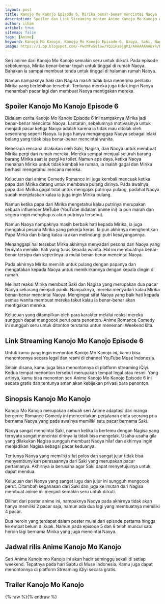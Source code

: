 ```yaml
---
layout: post
title: Kanojo Mo Kanojo Episode 6, Mirika benar-benar mencintai Naoya
description: Spoiler dan Link Streaming nonton Anime Kanojo Mo Kanojo episode 6 Muse Indonesia. Saki dan Nagisa panik ketika tahu Mirika benar-benar mencintai Naoya.
author: ilham
artikel: true
sitemap: false
tags: [Anime]
keyword: Kanojo Mo Kanojo, Kanojo Mo Kanojo Episode 6, Naoya, Saki, Nagisa, Mirka, iQiyi, Muse Indonesia
image: https://1.bp.blogspot.com/-PwcMfwS8law/YQ31Fa9jgMI/AAAAAAAABY4/BQEVWjszhYoBy5QvSOUwJKZWUAd2t-1OgCLcBGAsYHQ/s0/20210807_093656_0000.jpg
---
```

Seri anime dari Kanojo Mo Kanojo semakin seru untuk diikuti. Pada episode sebelumnya, Mirika benar-benar teguh untuk tinggal di rumah Naoya. Bahakan ia sampai membuat tenda untuk tinggal di halaman rumah Naoya.

Namun nampaknya Saki dan Nagisa masih tidak bisa menerima perilaku Mirika yang berlebihan tersebut. Tentunya mereka juga tidak ingin Naoya menambah pacar lagi dan membuat Naoya mentigakan mereka.

## Spoiler Kanojo Mo Kanojo Episode 6

Didalam cerita Kanojo Mo Kanojo Episode 6 ini nampaknya Mirika jadi benar-benar mencintai Naoya. Lantaran, sebelumnya motivasinya untuk menjadi pacar ketiga Naoya adalah karena ia tidak mau ditolak oleh seseorang seperti Naoya. Ia juga hanya menganggap Naoya sebagai lelaki belang yang tidak bisa benar-benar mencintai wanita.

Beberapa rencana dilakukan oleh Saki, Nagisa, dan Naoya untuk membuat Mirika pergi dari rumah mereka. Mereka sempat menjual seluruh barang-barang Mirika saat ia pergi ke toilet. Namun apa daya, ketika Naoya menahan Mirika untuk tidak kembali ke rumah, ia malah gagal dan Mirika berhasil mengetahui rencana mereka.

Kelucuan dari anime Comedy Romance ini juga kembali mencuak ketika papa dari Mirika datang untuk membawa pulang dirinya. Pada awalnya, papa dari Mirika gagal total untuk mengajak putrinya pulang, padahal Naoya sudah menjelaskan kalau ia juga ingin Mirika pulang.

Namun ketika papa dari Mirika mengetahui kalau putrinya merupakan sebuah influencer MeTube (YouTube didalam anime ini) ia pun marah dan segera ingin menghapus akun putrinya tersebut.

Namun Naoya nampaknya masih berbaik hati kepada Mirika, ia juga mengakui pesona Mirika yang pekerja keras. Ia pun akhirnya menghentikan Papa Mirka dan bilang kalau ia akan melindungi putri kesayangannya.

Menanggapi hal tersebut Mirka akhirnya menyadari pesona dari Naoya yang ternyata memiliki hati yang tulus kepada wanita. Hal ini membuatnya benar-benar tersipu dan sepertinya ia mulai benar-benar mencintai Naoya.

Pada akhirnya Mirika memilih untuk pulang dengan papanya dan mengatakan kepada Naoya untuk memikirkannya dengan kepala dingin di rumah.

Meilhat reaksi Mirika membuat Saki dan Nagisa yang merupakan dua pacar Naoya sekarang menjadi panik. Nampaknya, mereka menyadari kalau Mirika benar-benar mencintai Naoya. Mengingat sifat Naoya yang baik hati kepada semua wanita membuat mereka takut kalau ia benar-benar akan mentigakan mereka.

Kelucuan yang ditampilkan oleh para karakter melalui reaksi mereka sungguh dapat mengocok perut para penonton. Anime Romance Comedy ini sungguh seru untuk ditonton terutama untun menemani Weekend kita.

## Link Streaming Kanojo Mo Kanojo Episode 6

Untuk kamu yang ingin menonton Kanojo Mo Kanojo ini, kamu bisa menontonnya secara legal dan resmi di channel YouTube Muse Indonesia.

Selain disana, kamu juga bisa menontonnya di platform streaming iQiyi. Kedua tempat menonton tersebut merupakan tempat legal atau resmi. Yang artinya, kamu bisa menonton seri Anime Kanojo Mo Kanojo Episode 6 ini secara gratis dan tentunya aman akan kebijakan privasi para penonton.

## Sinopsis Kanojo Mo Kanojo

Kanojo Mo Kanojo merupakan sebuah seri Anime adaptasi dari manga bergenre Romance Comedy ini menceritakan perjalanan cinta seorang pria bernama Naoya yang pada awalnya memiliki satu pacar bernama Saki.

Naoya sangat mencintai Saki, namun ketika ia bertemu dengan Nagisa yang ternyata sangat mencintai dirinya ia tidak bisa mengelak. Usaha-usaha gila yang dilakukan Nagisa sungguh membuat Naoya hilaf dan akhirnya ingin menjadikan Nagisa sebagai pacar keduanya.

Tentunya Naoya yang memiliki sifat polos dan sangat jujur tidak bisa menyembunyikan perasaannya dari Saki yang merupakan pacar pertamanya. Akhirnya ia berusaha agar Saki dapat menyetujuinya untuk dapat mendua.

Kelucuan dari Naoya yang sangat lugu dan jujur ini sungguh mengocok perut. Ditambah keganasan dari Saki dan juga ke imutan dari Nagisa membuat anime ini menjadi semakin seru untuk diikuti.

Dilihat dari poster anime ini, nampaknya Naoya pada akhirnya tidak akan hanya memiliki 2 pacar saja, namun ada dua lagi yang membuatnya memiliki 4 pacar.

Dua heroin yang terdapat dalam poster mulai dari episode pertama hingga ke empat belum di kuak. Namun pada episode 5 dan 6 telah muncul satu heroin lagi bernama Mirika yang juga mencintai Naoya.

## Jadwal rilis Anime Kanojo Mo Kanojo

Seri Anime Kanojo mo Kanojo ini akan hadir seminggu sekali di setiap weekend. Tepatnya pada hari Sabtu di Muse Indonesia. Kamu juga dapat menontonnya di platform Streaming iQiyi secara gratis.

## Trailer Kanojo Mo Kanojo

{% raw %}<amp-youtube data-videoid="_0rPXrKxaHc" layout="responsive" width="480" height="270"></amp-youtube>{% endraw %}
